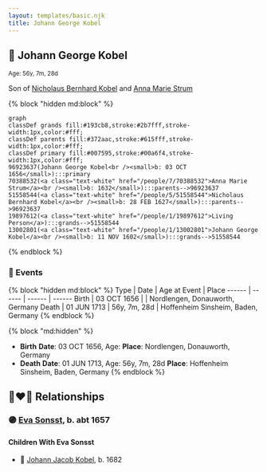 ```yaml
---
layout: templates/basic.njk
title: Johann George Kobel
---
```

## 🔵 Johann George Kobel
<small>Age: 56y, 7m, 28d</small>

Son of [Nicholaus Bernhard Kobel](/people/5/51558544) and [Anna Marie Strum](/people/7/70388532)

{% block "hidden md:block" %}
```mermaid
graph
classDef grands fill:#193cb8,stroke:#2b7fff,stroke-width:1px,color:#fff;
classDef parents fill:#372aac,stroke:#615fff,stroke-width:1px,color:#fff;
classDef primary fill:#007595,stroke:#00a6f4,stroke-width:1px,color:#fff;
96923637(Johann George Kobel<br /><small>b: 03 OCT 1656</small>):::primary
70388532(<a class="text-white" href="/people/7/70388532">Anna Marie Strum</a><br /><small>b: 1632</small>):::parents-->96923637
51558544(<a class="text-white" href="/people/5/51558544">Nicholaus Bernhard Kobel</a><br /><small>b: 28 FEB 1627</small>):::parents-->96923637
19897612(<a class="text-white" href="/people/1/19897612">Living Person</a>):::grands-->51558544
13002801(<a class="text-white" href="/people/1/13002801">Johann George Kobel</a><br /><small>b: 11 NOV 1602</small>):::grands-->51558544
```
{% endblock %}

### 📆 Events

{% block "hidden md:block" %}
Type | Date | Age at Event | Place
------ | ------ | ------ | ------
Birth | 03 OCT 1656 |  | Nordlengen, Donauworth, Germany
Death | 01 JUN 1713 | 56y, 7m, 28d | Hoffenheim Sinsheim, Baden, Germany
{% endblock %}

{% block "md:hidden" %}
- **Birth**
**Date**: 03 OCT 1656, Age:
**Place**: Nordlengen, Donauworth, Germany
- **Death**
**Date**: 01 JUN 1713, Age: 56y, 7m, 28d
**Place**: Hoffenheim Sinsheim, Baden, Germany
{% endblock %}

## 👩‍❤️‍👨 Relationships

### 🟣 [Eva Sonsst](/people/4/40351050), b. abt 1657

#### Children With Eva Sonsst
* 🔵 [Johann Jacob Kobel](/people/8/81342340), b. 1682
